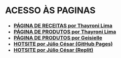 <!DOCTYPE html>
<html lang="pt-br">
<head>
    <meta charset="UTF-8">
    <meta name="viewport" content="width=device-width, initial-scale=1.0">
</head>
<body>
    <h1>ACESSO ÀS PAGINAS</h1>
    <h3>
        <ul>
            <li><a href="https://thayroni-lima.github.io/Faculdade/Avalia%C3%A7%C3%B5es/Trabalho%20-%20Aplica%C3%A7%C3%B5es%20para%20Internet%20-%20N2/SITE%20DE%20CULIN%C3%81RIA/index.html">PÁGINA DE RECEITAS por Thayroni Lima</a></li>
            <li><a href="https://thayroni-lima.github.io/Faculdade/Avalia%C3%A7%C3%B5es/Trabalho%20-%20Aplica%C3%A7%C3%B5es%20para%20Internet%20-%20N2/SITE%20DE%20UMA%20LOJA%20DE%20PRODUTOS/index.html">PÁGINA DE PRODUTOS por Thayroni Lima</a></li>
            <li><a href="">PÁGINA DE PRODUTOS por Geisielle</a></li>
            <li><a href="https://thayroni-lima.github.io/Faculdade/Avalia%C3%A7%C3%B5es/Trabalho%20-%20Aplica%C3%A7%C3%B5es%20para%20Internet%20-%20N2/HOTSITE%20PARA%20EVENTO/index.html">HOTSITE por Júlio César (GitHub Pages)</a></li>
            <li><a href="https://beneficialspicyconversions.gamerfanatico.repl.co/">HOTSITE por Júlio César (Replit)</a></li>
        </ul>
    </h3>
</body>
</html>